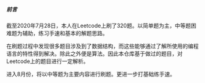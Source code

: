 ##### 前言

截至2020年7月28日，本人在Leetcode上刷了320题。以简单题为主，中等题困难题为辅助，练习手速和基本的解题思路。

在刷题过程中发现很多题目涉及到了数据结构，而这些能够通过了解所使用的编程语言的特性得到解决。除此之外便是算法。因此本仓库基于做过的题目，对Leetcode上的题目进行一定解析。

进入8月份，将以中等题为主要内容进行刷题。更进一步打基础练手速。

